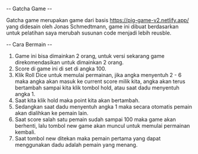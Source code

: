 -- Gatcha Game --

Gatcha game merupakan game dari basis https://pig-game-v2.netlify.app/ yang didesain oleh Jonas Schmedtmann, game ini dibuat berdasarkan untuk pelatihan saya merubah susunan code menjadi lebih reusble.

-- Cara Bermain --

1. Game ini bisa dimainkan 2 orang, untuk versi sekarang game direkomendasikan untuk dimainkan 2 orang.
2. Score di game ini di set di angka 100.
3. Klik Roll Dice untuk memulai permainan, jika angka menyentuh 2 - 6 maka angka akan masuk ke current score milik kita, angka akan terus bertambah sampai kita klik tombol hold, atau saat dadu menyentuh angka 1.
4. Saat kita klik hold maka point kita akan bertambah.
5. Sedangkan saat dadu menyentuh angka 1 maka secara otomatis pemain akan dialihkan ke pemain lain.
6. Saat score salah satu pemain sudah sampai 100 maka game akan berhenti, lalu tombol new game akan muncul untuk memulai permainan kembali.
7. Saat tombol new ditekan maka pemain pertama yang dapat menggunakan dadu adalah pemain yang menang.
